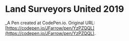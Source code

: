 # Land Surveyors United 2019
 _A Pen created at CodePen.io. Original URL: [https://codepen.io/JFarrow/pen/YzPZQQL](https://codepen.io/JFarrow/pen/YzPZQQL).

 